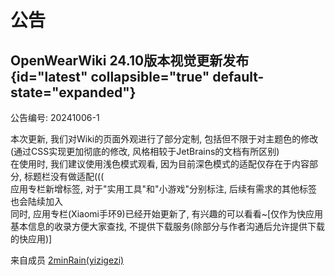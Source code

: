 # 公告
<primary-label ref="oww"/>

## OpenWearWiki 24.10版本视觉更新发布 {id="latest" collapsible="true" default-state="expanded"}
<primary-label ref="versionupdate"/>
<secondary-label ref="2024.10"/>

公告编号: 20241006-1

本次更新, 我们对Wiki的页面外观进行了部分定制, 包括但不限于对主题色的修改(通过CSS实现更加彻底的修改, 风格相较于JetBrains的文档有所区别)  
在使用时, 我们建议使用浅色模式观看, 因为目前深色模式的适配仅存在于内容部分, 标题栏没有做适配(((  
应用专栏新增标签, 对于"实用工具"和"小游戏"分别标注, 后续有需求的其他标签也会陆续加入  
同时, 应用专栏(Xiaomi手环9)已经开始更新了, 有兴趣的可以看看~[仅作为快应用基本信息的收录方便大家查找, 不提供下载服务(除部分与作者沟通后允许提供下载的快应用)]  

<control>来自成员</control> <a href="User-2minRain.topic">2minRain(yizigezi)</a>